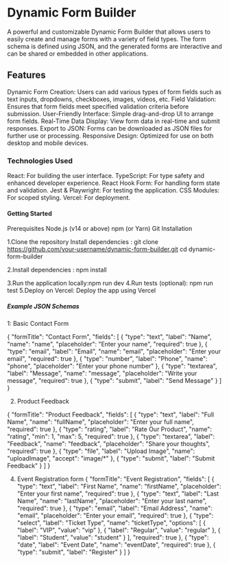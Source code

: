 
# Dynamic Form Builder

A powerful and customizable Dynamic Form Builder that allows users to easily create and manage forms with a variety of field types. The form schema is defined using JSON, and the generated forms are interactive and can be shared or embedded in other applications.


## Features 
Dynamic Form Creation: Users can add various types of form fields such as text inputs, dropdowns, checkboxes, images, videos, etc.
Field Validation: Ensures that form fields meet specified validation criteria before submission.
User-Friendly Interface: Simple drag-and-drop UI to arrange form fields.
Real-Time Data Display: View form data in real-time and submit responses.
Export to JSON: Forms can be downloaded as JSON files for further use or processing.
Responsive Design: Optimized for use on both desktop and mobile devices.

### Technologies Used
React: For building the user interface.
TypeScript: For type safety and enhanced developer experience.
React Hook Form: For handling form state and validation.
Jest & Playwright: For testing the application.
CSS Modules: For scoped styling.
Vercel: For deployment.

#### Getting Started 
Prerequisites
Node.js (v14 or above)
npm (or Yarn)
Git
Installation


1.Clone the repository Install dependencies : git clone https://github.com/your-username/dynamic-form-builder.git
                                               cd dynamic-form-builder

2.Install dependencies : npm install

3.Run the application locally:npm run dev
4.Run tests (optional): npm run test
5.Deploy on Vercel: Deploy the app using Vercel

##### Example JSON Schemas  
1: Basic Contact Form 

{
  "formTitle": "Contact Form",
  "fields": [
  {
      "type": "text",
      "label": "Name",
      "name": "name",
      "placeholder": "Enter your name",
      "required": true
    },
    {
      "type": "email",
      "label": "Email",
      "name": "email",
      "placeholder": "Enter your email",
      "required": true
    },
    {
      "type": "number",
      "label": "Phone",
      "name": "phone",
      "placeholder": "Enter your phone number"
    },
    {
      "type": "textarea",
      "label": "Message",
      "name": "message",
      "placeholder": "Write your message",
      "required": true
    },
    {
     "type": "submit",
      "label": "Send Message"
    }
  ]
}


2. Product Feedback
   
{
  "formTitle": "Product Feedback",
  "fields": [
    {
      "type": "text",
      "label": "Full Name",
      "name": "fullName",
      "placeholder": "Enter your full name",
      "required": true
    },
    {
      "type": "rating",
      "label": "Rate Our Product",
      "name": "rating",
      "min": 1,
      "max": 5,
      "required": true
    },
    {
      "type": "textarea",
      "label": "Feedback",
      "name": "feedback",
      "placeholder": "Share your thoughts",
      "required": true
    },
    {
      "type": "file",
      "label": "Upload Image",
      "name": "uploadImage",
      "accept": "image/*"
    },
    {
      "type": "submit",
      "label": "Submit Feedback"
    }
  ]
}

4. Event Registration form
{
  "formTitle": "Event Registration",
  "fields": [
    {
      "type": "text",
      "label": "First Name",
      "name": "firstName",
      "placeholder": "Enter your first name",
      "required": true
    },
    {
      "type": "text",
      "label": "Last Name",
      "name": "lastName",
      "placeholder": "Enter your last name",
      "required": true
    },
    {
      "type": "email",
      "label": "Email Address",
      "name": "email",
      "placeholder": "Enter your email",
      "required": true
    },
    {
      "type": "select",
      "label": "Ticket Type",
      "name": "ticketType",
      "options": [
        { "label": "VIP", "value": "vip" },
        { "label": "Regular", "value": "regular" },
        { "label": "Student", "value": "student" }
      ],
      "required": true
    },
    {
      "type": "date",
      "label": "Event Date",
      "name": "eventDate",
      "required": true
    },
    {
      "type": "submit",
      "label": "Register"
    }
  ]
}



  
